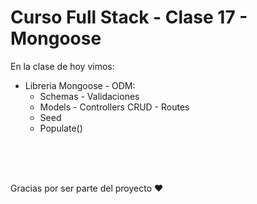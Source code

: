 # Curso Full Stack - Clase 17 - Mongoose
En la clase de hoy vimos:

- Libreria Mongoose - ODM:
    - Schemas - Validaciones
    - Models - Controllers CRUD - Routes
    - Seed
    - Populate()

<br/>
<br/>
<br/>

Gracias por ser parte del proyecto ❤️